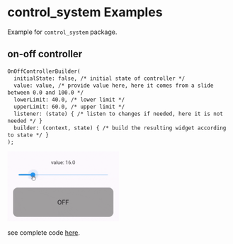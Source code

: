 # control_system Examples

Example for `control_system` package.

## on-off controller

```
OnOffControllerBuilder(
  initialState: false, /* initial state of controller */
  value: value, /* provide value here, here it comes from a slide between 0.0 and 100.0 */
  lowerLimit: 40.0, /* lower limit */
  upperLimit: 60.0, /* upper limit */
  listener: (state) { /* listen to changes if needed, here it is not needed */ }
  builder: (context, state) { /* build the resulting widget according to state */ }
);
```

<!--suppress CheckImageSize -->
<img src="../.images/on-off-controller.gif" width="50%"  alt="on-off controller example"/>

see complete code [here](lib/on_off_controller.dart).
